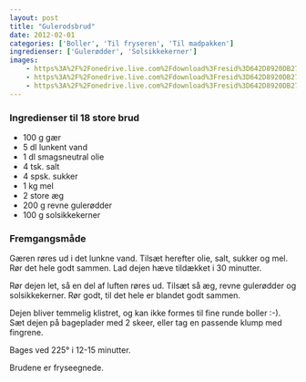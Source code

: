```yaml
---
layout: post
title: "Gulerodsbrud"
date: 2012-02-01
categories: ['Boller', 'Til fryseren', 'Til madpakken']
ingredienser: ['Gulerødder', 'Solsikkekerner']
images:
    - https%3A%2F%2Fonedrive.live.com%2Fdownload%3Fresid%3D642D8920DB2784EE!125812
    - https%3A%2F%2Fonedrive.live.com%2Fdownload%3Fresid%3D642D8920DB2784EE!125813
    - https%3A%2F%2Fonedrive.live.com%2Fdownload%3Fresid%3D642D8920DB2784EE!125816
---
```

### Ingredienser til 18 store brud
-   100 g gær
-   5 dl lunkent vand
-   1 dl smagsneutral olie
-   4 tsk. salt
-   4 spsk. sukker
-   1 kg mel
-   2 store æg
-   200 g revne gulerødder
-   100 g solsikkekerner

### Fremgangsmåde
Gæren røres ud i det lunkne vand. Tilsæt herefter olie, salt, sukker og mel. Rør det hele godt sammen. Lad dejen hæve tildækket i 30 minutter.

Rør dejen let, så en del af luften røres ud. Tilsæt så æg, revne gulerødder og solsikkekerner. Rør godt, til det hele er blandet godt sammen.

Dejen bliver temmelig klistret, og kan ikke formes til fine runde boller :-). Sæt dejen på bageplader med 2 skeer, eller tag en passende klump med fingrene.

Bages ved 225&deg; i 12-15 minutter.

Brudene er fryseegnede.
